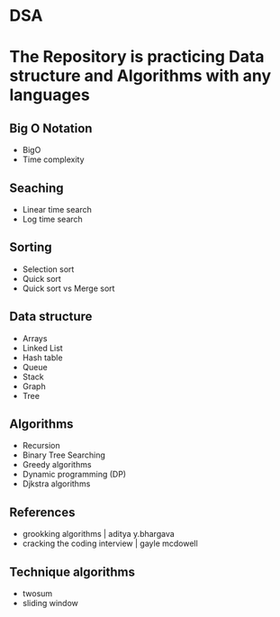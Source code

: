 # DSA

# The Repository is practicing Data structure and Algorithms with any languages

## Big O Notation

- BigO
- Time complexity

## Seaching

- Linear time search
- Log time search

## Sorting

- Selection sort
- Quick sort
- Quick sort vs Merge sort

## Data structure

- Arrays
- Linked List
- Hash table
- Queue
- Stack
- Graph
- Tree

## Algorithms

- Recursion
- Binary Tree Searching
- Greedy algorithms
- Dynamic programming (DP)
- Djkstra algorithms

## References

- grookking algorithms | aditya y.bhargava
- cracking the coding interview | gayle mcdowell

## Technique algorithms

- twosum
- sliding window
